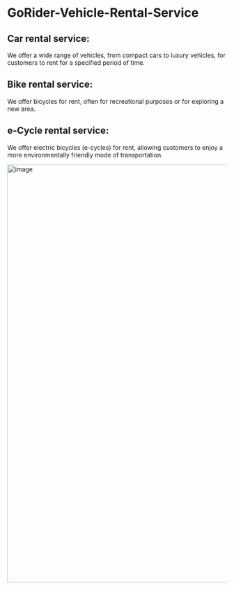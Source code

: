 # GoRider-Vehicle-Rental-Service


## Car rental service:
We offer a wide range of vehicles, from compact cars to luxury vehicles, for customers to rent for a specified period of time.


## Bike rental service: 
We offer bicycles for rent, often for recreational purposes or for exploring a new area.


## e-Cycle rental service:
We offer electric bicycles (e-cycles) for rent, allowing customers to enjoy a more environmentally friendly mode of transportation.




<img width="960" alt="image" src="https://user-images.githubusercontent.com/84653396/236312863-6e8c3f7c-73b9-4ba9-8e11-3e4749e8415c.png">
